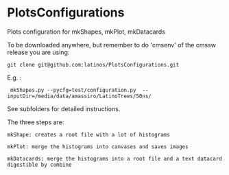# PlotsConfigurations
Plots configuration for mkShapes, mkPlot, mkDatacards

To be downloaded anywhere, but remember to do 'cmsenv' of the cmssw release you are using:

    git clone git@github.com:latinos/PlotsConfigurations.git
    
E.g. :

     mkShapes.py --pycfg=test/configuration.py  --inputDir=/media/data/amassiro/LatinoTrees/50ns/
    
See subfolders for detailed instructions.

The three steps are:

    mkShape: creates a root file with a lot of histograms
    
    mkPlot: merge the histograms into canvases and saves images
    
    mkDatacards: merge the histograms into a root file and a text datacard digestible by combine

